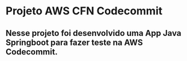 # Projeto AWS CFN Codecommit
## Nesse projeto foi desenvolvido uma App Java Springboot para fazer teste na AWS Codecommit.